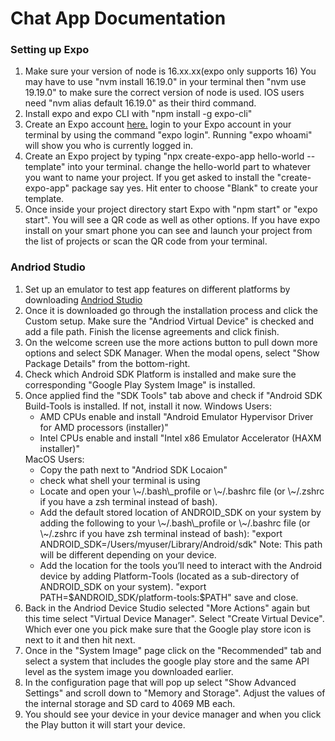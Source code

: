 <h1>Chat App Documentation</h1>

<h3>Setting up Expo</h3>
<ol>
  <li>
    Make sure your version of node is 16.xx.xx(expo only supports 16)
    You may have to use "nvm install 16.19.0" in your terminal then "nvm use 19.19.0" to make sure the correct version of node is used. IOS users need "nvm alias default 16.19.0" as their third command.
  </li>
  <li>
    Install expo and expo CLI with "npm install -g expo-cli"
  </li>
  <li>
    Create an Expo account <a href="https://expo.dev/">here.</a> login to your Expo account in your terminal by using the command "expo login". Running "expo whoami" will show you who is currently logged in.
  </li>
  <li>
    Create an Expo project by typing "npx create-expo-app hello-world --template" into your terminal. change the hello-world part to whatever you want to name your project. If you get asked to install the "create-expo-app" package say yes. Hit enter to choose "Blank" to create your template.
  </li>
  <li>
    Once inside your project directory start Expo with "npm start" or "expo start". You will see a QR code as well as other options. If you have expo install on your smart phone you can see and launch your project from the list of projects or scan the QR code from your terminal.
  </li>
</ol>

<h3>Andriod Studio</h3>
<ol>
  <li>
    Set up an emulator to test app features on different platforms by downloading <a href="https://developer.android.com/studio">Andriod Studio</a>
  </li>
  <li>
   Once it is downloaded go through the installation process and click the Custom setup. Make sure the "Andriod Virtual Device" is checked and add a file path. Finish the license agreements and click finish.
  </li>
  <li>
    On the welcome screen use the more actions button to pull down more options and select SDK Manager. When the modal opens, select "Show Package Details" from the bottom-right.
  </li>
  <li>
    Check which Android SDK Platform is installed and make sure the corresponding "Google Play System Image" is installed.
  </li>
  <li>
    Once applied find the "SDK Tools" tab above and check if "Android SDK Build-Tools is installed. If not, install it now.
     Windows Users: 
      <ul>
        <li>
          AMD CPUs enable and install "Android Emulator Hypervisor Driver for AMD processors (installer)"
        </li>
        <li>
          Intel CPUs enable and install "Intel x86 Emulator Accelerator (HAXM installer)"
        </li>
      </ul>
      MacOS Users:
        <ul>
          <li>
            Copy the path next to "Andriod SDK Locaion"
          </li>
          <li>
            check what shell your terminal is using
          </li>
          <li>
            Locate and open your \~/.bash\_profile or \~/.bashrc file (or \~/.zshrc if you have a zsh terminal instead of bash). 
          </li>
          <li>
            Add the default stored location of ANDROID_SDK on your system by adding the following to your \~/.bash\_profile or \~/.bashrc file (or \~/.zshrc if you have zsh terminal instead of bash):
            "export ANDROID_SDK=/Users/myuser/Library/Android/sdk"
            Note: This path will be different depending on your device.
          </li>
          <li>
            Add the location for the tools you’ll need to interact with the Android device by adding Platform-Tools (located as a sub-directory of ANDROID_SDK on your system).
            "export PATH=$ANDROID_SDK/platform-tools:$PATH"
            save and close.
          </li>
        </ul>
  </li>
  <li>
   Back in the Andriod Device Studio selected "More Actions" again but this time select "Virtual Device Manager". Select "Create Virtual Device". Which ever one you pick make sure that the Google play store icon is next to it and then hit next.
  </li>
  <li>
    Once in the "System Image" page click on the "Recommended" tab and select a system that includes the google play store and the same API level as the system image you downloaded earlier.
  </li>
  <li>
    In the configuration page that will pop up select "Show Advanced Settings" and scroll down to "Memory and Storage". Adjust the values of the internal storage and SD card to 4069 MB each.
  </li>
  <li>
    You should see your device in your device manager and when you click the Play button it will start your device.
  </li>
</ol>
